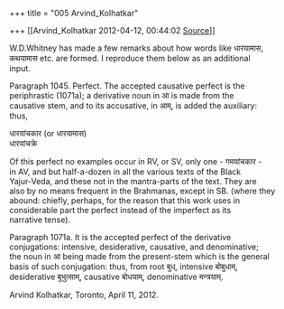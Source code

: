 +++
title = "005 Arvind_Kolhatkar"

+++
[[Arvind_Kolhatkar	2012-04-12, 00:44:02 [Source](https://groups.google.com/g/samskrita/c/unLcWapm4KE)]]



W.D.Whitney has made a few remarks about how words like धारयामास,  
कथयामास etc. are formed. I reproduce them below as an additional  
input.

Paragraph 1045. Perfect. The accepted causative perfect is the  
periphrastic (1071a); a derivative noun in आ is made from the  
causative stem, and to its accusative, in आम्, is added the auxiliary:  
thus,

धारयांचकार (or धारयामास)  
धारयांचक्रे

Of this perfect no examples occur in RV, or SV, only one - गमयांचकार -  
in AV, and but half-a-dozen in all the various texts of the Black  
Yajur-Veda, and these not in the mantra-parts of the text. They are  
also by no means frequent in the Brahmanas, except in SB. (where they  
abound: chiefly, perhaps, for the reason that this work uses in  
considerable part the perfect instead of the imperfect as its  
narrative tense).

Paragraph 1071a. It is the accepted perfect of the derivative  
conjugations: intensive, desiderative, causative, and denominative;  
the noun in आ being made from the present-stem which is the general  
basis of such conjugation: thus, from root बुध्, intensive बोबुधाम्,  
desiderative बुभुत्साम्, causative बोधयाम्, denominative मन्त्रयाम्.

Arvind Kolhatkar, Toronto, April 11, 2012.

